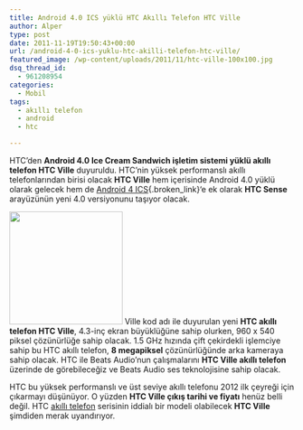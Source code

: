 ```yaml
---
title: Android 4.0 ICS yüklü HTC Akıllı Telefon HTC Ville
author: Alper
type: post
date: 2011-11-19T19:50:43+00:00
url: /android-4-0-ics-yuklu-htc-akilli-telefon-htc-ville/
featured_image: /wp-content/uploads/2011/11/htc-ville-100x100.jpg
dsq_thread_id:
  - 961208954
categories:
  - Mobil
tags:
  - akıllı telefon
  - android
  - htc

---
```

HTC&#8217;den **Android 4.0 Ice Cream Sandwich işletim sistemi yüklü akıllı telefon HTC Ville** duyuruldu. HTC&#8217;nin yüksek performanslı akıllı telefonlarından birisi olacak **HTC Ville** hem içerisinde Android 4.0 yüklü olarak gelecek hem de [Android 4 ICS][1]{.broken_link}&#8216;e ek olarak **HTC Sense** arayüzünün yeni 4.0 versiyonunu taşıyor olacak.

<img class="alignright size-full wp-image-7108" title="htc-ville" src="https://www.murekkep.org/wp-content/uploads/2011/11/htc-ville.jpg" alt="" width="200" height="200" srcset="https://www.murekkep.org/wp-content/uploads/2011/11/htc-ville.jpg 200w, https://www.murekkep.org/wp-content/uploads/2011/11/htc-ville-150x150.jpg 150w, https://www.murekkep.org/wp-content/uploads/2011/11/htc-ville-100x100.jpg 100w" sizes="(max-width: 200px) 100vw, 200px" /> Ville kod adı ile duyurulan yeni **HTC akıllı telefon HTC Ville**, 4.3-inç ekran büyüklüğüne sahip olurken, 960 x 540 piksel çözünürlüğe sahip olacak. 1.5 GHz hızında çift çekirdekli işlemciye sahip bu HTC akıllı telefon, **8 megapiksel** çözünürlüğünde arka kameraya sahip olacak. HTC ile Beats Audio&#8217;nun çalışmalarını **HTC Ville akıllı telefon** üzerinde de görebileceğiz ve Beats Audio ses teknolojisine sahip olacak.

HTC bu yüksek performanslı ve üst seviye akıllı telefonu 2012 ilk çeyreği için çıkarmayı düşünüyor. O yüzden **HTC Ville çıkış tarihi ve fiyatı** henüz belli değil. HTC [akıllı telefon][2] serisinin iddialı bir modeli olabilecek **HTC Ville** şimdiden merak uyandırıyor.

 [1]: https://www.murekkep.org/samsung-galaxy-nexus-ozellikleri-ve-android-4-0-ics-6909 "Android 4.0 ICS"
 [2]: https://www.murekkep.org/etiket/akilli-telefon "akıllı telefon"